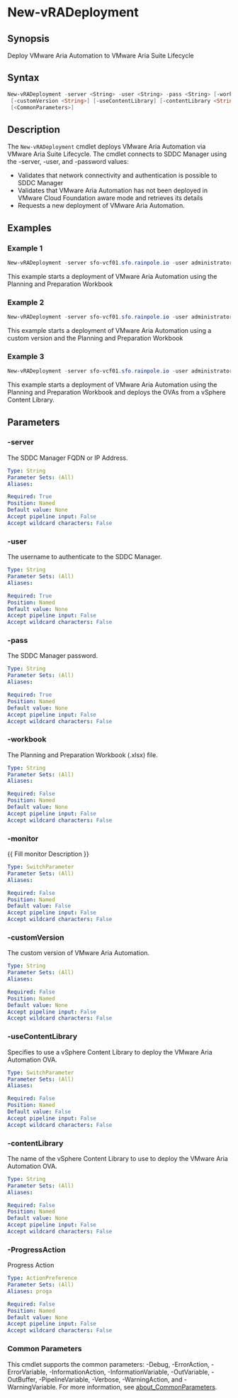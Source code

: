 # New-vRADeployment

## Synopsis

Deploy VMware Aria Automation to VMware Aria Suite Lifecycle

## Syntax

```powershell
New-vRADeployment -server <String> -user <String> -pass <String> [-workbook <String>] [-monitor]
 [-customVersion <String>] [-useContentLibrary] [-contentLibrary <String>] [-ProgressAction <ActionPreference>]
 [<CommonParameters>]
```

## Description

The `New-vRADeployment` cmdlet deploys VMware Aria Automation via VMware Aria Suite Lifecycle.
The cmdlet
connects to SDDC Manager using the -server, -user, and -password values:

- Validates that network connectivity and authentication is possible to SDDC Manager
- Validates that VMware Aria Automation has not been deployed in VMware Cloud Foundation aware mode and retrieves its details
- Requests a new deployment of VMware Aria Automation.

## Examples

### Example 1

```powershell
New-vRADeployment -server sfo-vcf01.sfo.rainpole.io -user administrator@vsphere.local -pass VMw@re1! -workbook .\pnp-workbook.xlsx
```

This example starts a deployment of VMware Aria Automation using the Planning and Preparation Workbook

### Example 2

```powershell
New-vRADeployment -server sfo-vcf01.sfo.rainpole.io -user administrator@vsphere.local -pass VMw@re1! -workbook .\pnp-workbook.xlsx -customVersion 8.10.0
```

This example starts a deployment of VMware Aria Automation using a custom version and the Planning and Preparation Workbook

### Example 3

```powershell
New-vRADeployment -server sfo-vcf01.sfo.rainpole.io -user administrator@vsphere.local -pass VMw@re1! -workbook .\pnp-workbook.xlsx -useContentLibrary -contentLibrary Operations
```

This example starts a deployment of VMware Aria Automation using the Planning and Preparation Workbook and deploys the OVAs from a vSphere Content Library.

## Parameters

### -server

The SDDC Manager FQDN or IP Address.

```yaml
Type: String
Parameter Sets: (All)
Aliases:

Required: True
Position: Named
Default value: None
Accept pipeline input: False
Accept wildcard characters: False
```

### -user

The username to authenticate to the SDDC Manager.

```yaml
Type: String
Parameter Sets: (All)
Aliases:

Required: True
Position: Named
Default value: None
Accept pipeline input: False
Accept wildcard characters: False
```

### -pass

The SDDC Manager password.

```yaml
Type: String
Parameter Sets: (All)
Aliases:

Required: True
Position: Named
Default value: None
Accept pipeline input: False
Accept wildcard characters: False
```

### -workbook

The Planning and Preparation Workbook (.xlsx) file.

```yaml
Type: String
Parameter Sets: (All)
Aliases:

Required: False
Position: Named
Default value: None
Accept pipeline input: False
Accept wildcard characters: False
```

### -monitor

{{ Fill monitor Description }}

```yaml
Type: SwitchParameter
Parameter Sets: (All)
Aliases:

Required: False
Position: Named
Default value: False
Accept pipeline input: False
Accept wildcard characters: False
```

### -customVersion

The custom version of VMware Aria Automation.

```yaml
Type: String
Parameter Sets: (All)
Aliases:

Required: False
Position: Named
Default value: None
Accept pipeline input: False
Accept wildcard characters: False
```

### -useContentLibrary

Specifies to use a vSphere Content Library to deploy the VMware Aria Automation OVA.

```yaml
Type: SwitchParameter
Parameter Sets: (All)
Aliases:

Required: False
Position: Named
Default value: False
Accept pipeline input: False
Accept wildcard characters: False
```

### -contentLibrary

The name of the vSphere Content Library to use to deploy the VMware Aria Automation OVA.

```yaml
Type: String
Parameter Sets: (All)
Aliases:

Required: False
Position: Named
Default value: None
Accept pipeline input: False
Accept wildcard characters: False
```

### -ProgressAction

Progress Action

```yaml
Type: ActionPreference
Parameter Sets: (All)
Aliases: proga

Required: False
Position: Named
Default value: None
Accept pipeline input: False
Accept wildcard characters: False
```

### Common Parameters

This cmdlet supports the common parameters: -Debug, -ErrorAction, -ErrorVariable, -InformationAction, -InformationVariable, -OutVariable, -OutBuffer, -PipelineVariable, -Verbose, -WarningAction, and -WarningVariable. For more information, see [about_CommonParameters](http://go.microsoft.com/fwlink/?LinkID=113216).
